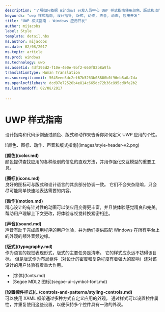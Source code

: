 ```yaml
---
description: "了解如何依据 Windows 开发人员中心 UWP 样式指南使用颜色、版式和动作定义你的 UWP 应用的个性。"
keywords: "uwp 样式指南, 设计指导, 版式, 动作, 声音, 动画, 应用开发"
title: "UWP 样式指南 - Windows 应用开发"
author: mijacobs
label: Style
template: detail.hbs
ms.author: mijacobs
ms.date: 02/08/2017
ms.topic: article
ms.prod: windows
ms.technology: uwp
ms.assetid: 4df395d2-f10e-4e0e-9bf2-660f82b8a9fa
translationtype: Human Translation
ms.sourcegitcommit: 5645eee3dc2ef67b5263b08800b0f96eb8a0a7da
ms.openlocfilehash: dcd97e72520b4e814c665dc72b36c895cd8fe2b2
ms.lasthandoff: 02/08/2017

---
```

# <a name="uwp-style-guide"></a>UWP 样式指南

<link rel="stylesheet" href="https://az835927.vo.msecnd.net/sites/uwp/Resources/css/custom.css"> 

<div class="side-by-side">
<div class="side-by-side-content">
  <div class="side-by-side-content-left">
  <p>设计指南和代码示例通过颜色、版式和动作来告诉你如何定义 UWP 应用的个性。</p>
  </div>
  <div class="side-by-side-content-right">
    ![颜色、图标、动作、声音和版式指南](images/style-header-v2.png)
  </div>
</div>
</div>


<div class="side-by-side">
<div class="side-by-side-content">
  <div class="side-by-side-content-left">
   <p><b>[颜色](color.md)</b><br/>
颜色提供查找应用的各种级别的信息的直观方法，并用作强化交互模型的重要工具。</p>
  </div>
  <div class="side-by-side-content-right">
   <p><b>[图标](icons.md)</b><br/>
良好的图标可与版式和设计语言的其余部分协调一致。 它们不会夹杂隐喻，只会尽可能简单快速地表达需要的内容。</p>
  </div>
</div>
</div>

<div class="side-by-side">
<div class="side-by-side-content">
  <div class="side-by-side-content-left">
   <p><b>[动作](motion.md)</b><br/>
精心设计的有针对性的动画可以使应用变得更丰富，并且使体验感觉精良和完美。 帮助用户理解上下文更改，将体验与视觉转换紧密相连。</p>
  </div>
  <div class="side-by-side-content-right">
   <p><b>[声音](sound.md)</b><br/>
声音有助于完成应用程序的用户体验，并为他们提供匹配 Windows 在所有平台上的外观的额外音频边缘。</p>
  </div>
</div>
</div>

<div class="side-by-side">
<div class="side-by-side-content">
  <div class="side-by-side-content-left">
   <p><b>[版式](typography.md)</b><br/>
作为语言的视觉表现形式，版式的主要任务是清晰。 它的样式应永远不妨碍该目标。 但是版式作为布局组件（对设计的密度和复杂程度有着强大的影响）还对该设计的用户体验有着重大作用。</p>
   <div class="uwpd-no-bullet-list">
   <ul>
    <li>[字体](fonts.md)</li>
    <li>[Segoe MDL2 图标](segoe-ui-symbol-font.md)</li>
   </ul>
   </div>
  </div>
  
  
  <div class="side-by-side-content-right">
   <p><b>[设置控件样式](../controls-and-patterns/styling-controls.md)</b><br/>
可以使用 XAML 框架通过多种方式自定义应用的外观。 通过样式可以设置控件属性，并重复使用这些设置，以便保持多个控件具有一致的外观。</p>
  </div>
</div>
</div>


